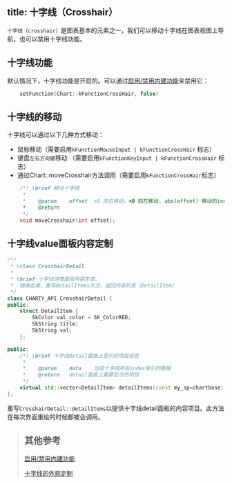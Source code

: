 title: 十字线（Crosshair）
---

`十字线（crosshair）`是图表基本的元素之一，我们可以移动十字线在图表视图上导航，也可以禁用十字线功能。

## 十字线功能
默认情况下，十字线功能是开启的。可以通过[启用/禁用内建功能](builtin-func.html)来禁用它：
```cpp
    setFunction(Chart::kFunctionCrossHair, false)
```

## 十字线的移动

十字线可以通过以下几种方式移动：
- 鼠标移动（需要启用`kFunctionMouseInput | kFunctionCrossHair` 标志）
- 键盘`左右方向键`移动 （需要启用`kFunctionKeyInput | kFunctionCrossHair` 标志）
- 通过Chart::moveCrosshair方法调用（需要启用`kFunctionCrossHair`标志）

```cpp
    /*! \brief 移动十字线
     *
     *    @param	offset	>0 向右移动，<0 向左移动. abs(offset) 移动的index的数量
     *    @return
     */
    void moveCrosshair(int offset);
```

## 十字线value面板内容定制
```cpp
/*!
 * \class CrosshairDetail
 *
 * \brief 十字线详情面板内容生成。
 *	继承此类，重写detailItems方法，返回内容列表（DetailItem）
 */
class CHARTY_API CrosshairDetail {
public:
	struct DetailItem {
		SkColor val_color = SK_ColorRED;
		SkString title;
		SkString val;
	};

public:
    /*! \brief 十字线detail面板上显示的项目信息
     *
     *    @param	data	当前十字线所在index索引的数据
     *    @return	detail面板上需要显示的项目
     */
    virtual std::vector<DetailItem> detailItems(const my_sp<chartbase::ColumnData> data) = 0;
};

```
重写`CrosshairDetail::detailItems`以提供十字线detail面板的内容项目。此方法在每次界面重绘的时候都被会调用。


> ## 其他参考
> [启用/禁用内建功能](builtin-func.html)
>
> [十字线的外观定制](style-luaconfig.html#十字线（Calendar）)

